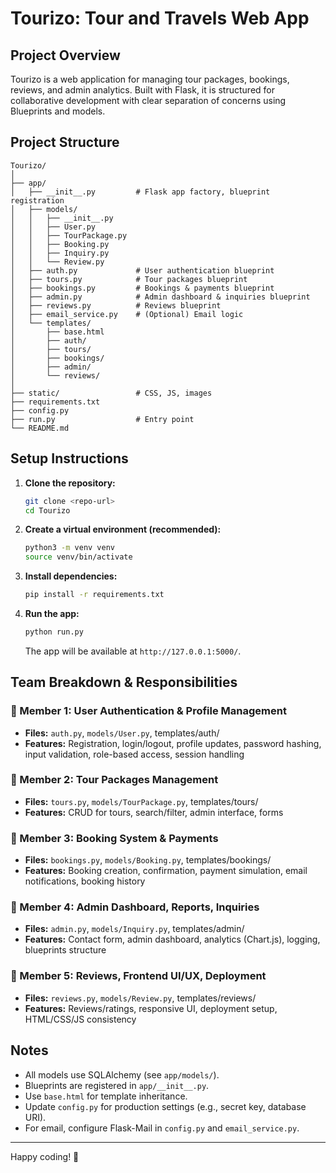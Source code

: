 # Tourizo: Tour and Travels Web App

## Project Overview
Tourizo is a web application for managing tour packages, bookings, reviews, and admin analytics. Built with Flask, it is structured for collaborative development with clear separation of concerns using Blueprints and models.

## Project Structure
```
Tourizo/
│
├── app/
│   ├── __init__.py         # Flask app factory, blueprint registration
│   ├── models/
│   │   ├── __init__.py
│   │   ├── User.py
│   │   ├── TourPackage.py
│   │   ├── Booking.py
│   │   ├── Inquiry.py
│   │   └── Review.py
│   ├── auth.py             # User authentication blueprint
│   ├── tours.py            # Tour packages blueprint
│   ├── bookings.py         # Bookings & payments blueprint
│   ├── admin.py            # Admin dashboard & inquiries blueprint
│   ├── reviews.py          # Reviews blueprint
│   ├── email_service.py    # (Optional) Email logic
│   └── templates/
│       ├── base.html
│       ├── auth/
│       ├── tours/
│       ├── bookings/
│       ├── admin/
│       └── reviews/
│
├── static/                 # CSS, JS, images
├── requirements.txt
├── config.py
├── run.py                  # Entry point
└── README.md
```

## Setup Instructions
1. **Clone the repository:**
   ```bash
   git clone <repo-url>
   cd Tourizo
   ```
2. **Create a virtual environment (recommended):**
   ```bash
   python3 -m venv venv
   source venv/bin/activate
   ```
3. **Install dependencies:**
   ```bash
   pip install -r requirements.txt
   ```
4. **Run the app:**
   ```bash
   python run.py
   ```
   The app will be available at `http://127.0.0.1:5000/`.

## Team Breakdown & Responsibilities

### 👤 Member 1: User Authentication & Profile Management
- **Files:** `auth.py`, `models/User.py`, templates/auth/
- **Features:** Registration, login/logout, profile updates, password hashing, input validation, role-based access, session handling

### 👤 Member 2: Tour Packages Management
- **Files:** `tours.py`, `models/TourPackage.py`, templates/tours/
- **Features:** CRUD for tours, search/filter, admin interface, forms

### 👤 Member 3: Booking System & Payments
- **Files:** `bookings.py`, `models/Booking.py`, templates/bookings/
- **Features:** Booking creation, confirmation, payment simulation, email notifications, booking history

### 👤 Member 4: Admin Dashboard, Reports, Inquiries
- **Files:** `admin.py`, `models/Inquiry.py`, templates/admin/
- **Features:** Contact form, admin dashboard, analytics (Chart.js), logging, blueprints structure

### 👤 Member 5: Reviews, Frontend UI/UX, Deployment
- **Files:** `reviews.py`, `models/Review.py`, templates/reviews/
- **Features:** Reviews/ratings, responsive UI, deployment setup, HTML/CSS/JS consistency

## Notes
- All models use SQLAlchemy (see `app/models/`).
- Blueprints are registered in `app/__init__.py`.
- Use `base.html` for template inheritance.
- Update `config.py` for production settings (e.g., secret key, database URI).
- For email, configure Flask-Mail in `config.py` and `email_service.py`.

---
Happy coding! 🚀
